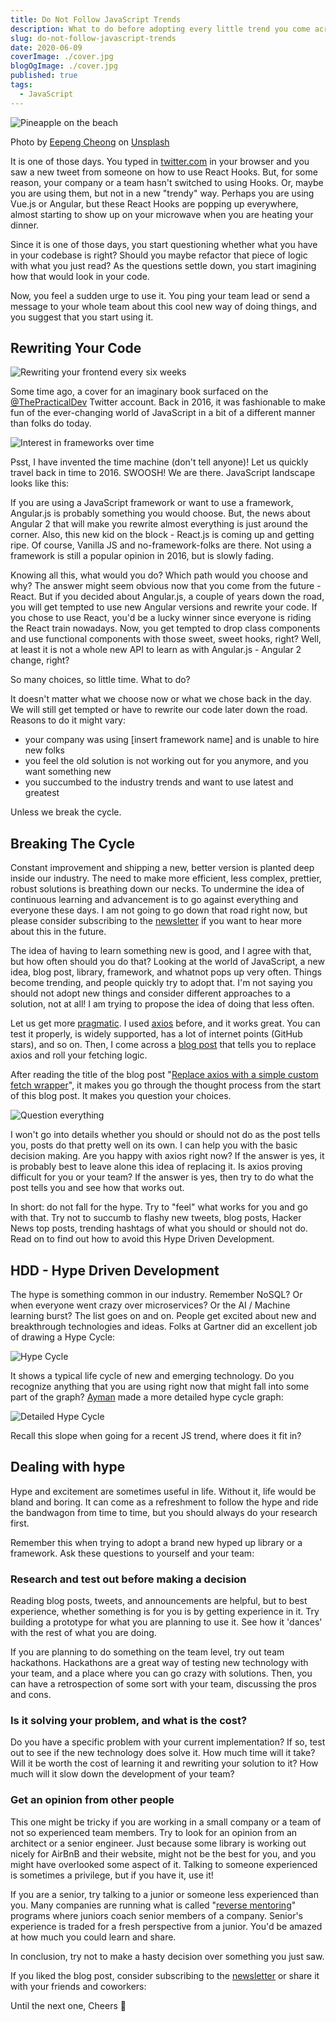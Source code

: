 ```yaml
---
title: Do Not Follow JavaScript Trends
description: What to do before adopting every little trend you come across
slug: do-not-follow-javascript-trends
date: 2020-06-09
coverImage: ./cover.jpg
blogOgImage: ./cover.jpg
published: true
tags:
  - JavaScript
---
```


![Pineapple on the beach](./cover.jpg)

<div class="photo-caption">
Photo by <a href="https://unsplash.com/@eepeng?utm_source=unsplash&utm_medium=referral&utm_content=creditCopyText">Eepeng Cheong</a> on <a href="https://unsplash.com/s/photos/trends?utm_source=unsplash&utm_medium=referral&utm_content=creditCopyText">Unsplash</a>
</div>

It is one of those days. You typed in [twitter.com](https://twitter.com/) in
your browser and you saw a new tweet from someone on how to use React Hooks.
But, for some reason, your company or a team hasn't switched to using Hooks.
Or, maybe you are using them, but not in a new "trendy" way. Perhaps you are
using Vue.js or Angular, but these React Hooks are popping up everywhere, almost
starting to show up on your microwave when you are heating your dinner.

Since it is one of those days, you start questioning whether what you have in
your codebase is right? Should you maybe refactor that piece of logic with what
you just read? As the questions settle down, you start imagining how that would
look in your code.

Now, you feel a sudden urge to use it. You ping your team lead or send a
message to your whole team about this cool new way of doing things, and you
suggest that you start using it.

## Rewriting Your Code

![Rewriting your frontend every six weeks](./rewriting-frontend.jpg)

Some time ago, a cover for an imaginary book surfaced on the [@ThePracticalDev](https://twitter.com/ThePracticalDev/status/715623065078644738/photo/1) Twitter account.
Back in 2016, it was fashionable to make fun of the ever-changing world of
JavaScript in a bit of a different manner than folks do today.

![Interest in frameworks over time](./framework-interest.png)

Psst, I have invented the time machine (don't tell anyone)! Let us quickly travel
back in time to 2016. SWOOSH! We are there. JavaScript landscape looks like this:

If you are using a JavaScript framework or want to use a framework,
Angular.js is probably something you would choose. But, the news about
Angular 2 that will make you rewrite almost everything is just around the
corner. Also, this new kid on the block - React.js is coming up and getting ripe.
Of course, Vanilla JS and no-framework-folks are there. Not using a framework
is still a popular opinion in 2016, but is slowly fading.

Knowing all this, what would you do? Which path would you choose and why? The
answer might seem obvious now that you come from the future - React. But if you
decided about Angular.js, a couple of years down the road, you will get tempted to use new
Angular versions and rewrite your code. If you chose to use React, you'd be a lucky
winner since everyone is riding the React train nowadays. Now, you
get tempted to drop class components and use functional components with those
sweet, sweet hooks, right? Well, at least it is not a whole new API to learn as
with Angular.js - Angular 2 change, right?

So many choices, so little time. What to do?

It doesn't matter what we choose now or what we chose back in the day.
We will still get tempted or have to rewrite our code later down the road.
Reasons to do it might vary:

- your company was using [insert framework name] and is unable to hire new folks
- you feel the old solution is not working out for you anymore, and you want something new
- you succumbed to the industry trends and want to use latest and greatest

Unless we break the cycle.

## Breaking The Cycle

Constant improvement and shipping a new, better version is planted deep inside
our industry. The need to make more efficient, less complex, prettier, robust
solutions is breathing down our necks. To undermine the idea of continuous
learning and advancement is to go against everything and everyone these days.
I am not going to go down that road right now, but please consider subscribing
to the [newsletter](/newsletter) if you want to hear more about this in the
future.

The idea of having to learn something new is good, and I agree with that, but how
often should you do that? Looking at the world of JavaScript, a new idea, blog
post, library, framework, and whatnot pops up very often. Things become
trending, and people quickly try to adopt that. I'm not saying you should not
adopt new things and consider different approaches to a solution, not at all! I
am trying to propose the idea of doing that less often.

Let us get more [pragmatic](/). I used
[axios](https://github.com/axios/axios) before, and it works great. You can
test it properly, is widely supported, has a lot of internet points
(GitHub stars), and so on. Then, I come across a
[blog post](https://kentcdodds.com/blog/replace-axios-with-a-simple-custom-fetch-wrapper)
that tells you to replace axios and roll your fetching logic.

After reading the title of the blog post
"[Replace axios with a simple custom fetch wrapper](https://kentcdodds.com/blog/replace-axios-with-a-simple-custom-fetch-wrapper)", it makes you go through the thought process from the start of this blog post.
It makes you question your choices.

![Question everything](./question-everything.jpg)

I won't go into details whether you should or should not do as the post tells
you, posts do that pretty well on its own. I can help you with the basic
decision making. Are you happy with axios right now? If the answer is yes, it
is probably best to leave alone this idea of replacing it. Is axios proving
difficult for you or your team? If the answer is yes, then try to do what the
post tells you and see how that works out.

In short: do not fall for the hype. Try to "feel" what works for you and go
with that. Try not to succumb to flashy new tweets, blog posts, Hacker News top
posts, trending hashtags of what you should or should not do. Read on to find
out how to avoid this Hype Driven Development.

## HDD - Hype Driven Development

The hype is something common in our industry. Remember NoSQL? Or when everyone
went crazy over microservices? Or the AI / Machine learning burst? The list
goes on and on. People get excited about new and breakthrough technologies and
ideas. Folks at Gartner did an excellent job of drawing a Hype Cycle:

![Hype Cycle](./hype-cycle.jpg)

It shows a typical life cycle of new and emerging technology. Do you recognize
anything that you are using right now that might fall into some part of the
graph? [Ayman](https://medium.com/@aymanarif/the-hype-cycle-bdbb1adec14)
made a more detailed hype cycle graph:

![Detailed Hype Cycle](./detailed-hype-cycle.png)

Recall this slope when going for a recent JS trend, where does it fit in?

## Dealing with hype

Hype and excitement are sometimes useful in life. Without it, life would be bland
and boring. It can come as a refreshment to follow the hype and ride the
bandwagon from time to time, but you should always do your research first.

Remember this when trying to adopt a brand new hyped up library or a framework.
Ask these questions to yourself and your team:

### Research and test out before making a decision

Reading blog posts, tweets, and announcements are helpful, but to best
experience, whether something is for you is by getting experience in it. Try
building a prototype for what you are planning to use it. See how it 'dances'
with the rest of what you are doing.

If you are planning to do something on the team level, try out team hackathons.
Hackathons are a great way of testing new technology with your team, and a
place where you can go crazy with solutions. Then, you can have a retrospection
of some sort with your team, discussing the pros and cons.

### Is it solving your problem, and what is the cost?

Do you have a specific problem with your current implementation? If so, test out
to see if the new technology does solve it. How much time will it take? Will it
be worth the cost of learning it and rewriting your solution to it? How much will it slow
down the development of your team?

### Get an opinion from other people

This one might be tricky if you are working in a small company or a team of
not so experienced team members. Try to look for an opinion from an architect or a
senior engineer. Just because some library is working out nicely for AirBnB and
their website, might not be the best for you, and you might have overlooked
some aspect of it. Talking to someone experienced is sometimes a privilege, but
if you have it, use it!

If you are a senior, try talking to a junior or someone less experienced
than you. Many companies are running what is called
"[reverse mentoring](https://www.mindtools.com/pages/article/reverse-mentoring.htm)"
programs where juniors coach senior members of a company. Senior's
experience is traded for a fresh perspective from a junior. You'd be amazed at how
much you could learn and share.

In conclusion, try not to make a hasty decision over something you just saw.

If you liked the blog post, consider subscribing to the
[newsletter](/newsletter) or share it with your friends and coworkers:

Until the next one,
Cheers 🍻
